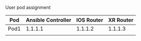 User pod assignment

| Pod | Ansible Controller | IOS Router | XR Router |
|------|--------------------|------------|-----------|
| Pod1 | 1.1.1.1 | 1.1.1.2 | 1.1.1.3 |
|   |   |   |   |
